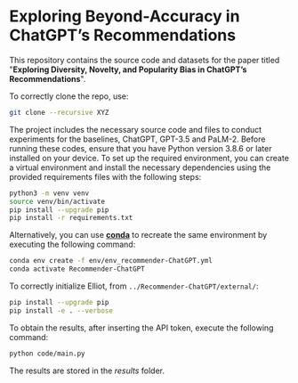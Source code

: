 # Exploring Beyond-Accuracy in ChatGPT’s Recommendations
This repository contains the source code and datasets for the paper titled "**Exploring Diversity, Novelty, and Popularity Bias in ChatGPT’s Recommendations**".

To correctly clone the repo, use:
```bash
git clone --recursive XYZ
```

The project includes the necessary source code and files to conduct experiments for the baselines, ChatGPT, GPT-3.5 and PaLM-2.
Before running these codes, ensure that you have Python version 3.8.6 or later installed on your device.
To set up the required environment, you can create a virtual environment and install the necessary dependencies using the provided requirements files with the following steps:
```bash
python3 -m venv venv
source venv/bin/activate
pip install --upgrade pip
pip install -r requirements.txt
```

Alternatively, you can use [**conda**](https://docs.conda.io/projects/conda/en/latest/user-guide/install/linux.html) to recreate the same environment by executing the following command:
```bash
conda env create -f env/env_recommender-ChatGPT.yml
conda activate Recommender-ChatGPT
```

To correctly initialize Elliot, from ```../Recommender-ChatGPT/external/```:
```bash
pip install --upgrade pip
pip install -e . --verbose
```

To obtain the results, after inserting the API token, execute the following command:
```bash
python code/main.py
```
The results are stored in the _results_ folder.
